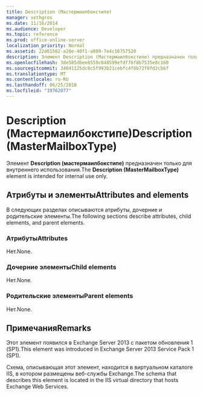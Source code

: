 ```yaml
---
title: Description (Мастермаилбокстипе)
manager: sethgros
ms.date: 11/16/2014
ms.audience: Developer
ms.topic: reference
ms.prod: office-online-server
localization_priority: Normal
ms.assetid: 22d61562-a20e-40f1-a809-7e4c16757520
description: Элемент Description (Мастермаилбокстипе) предназначен только для внутреннего использования.
ms.openlocfilehash: 3de585dbee8559c048599efdf76f8b7535e8c160
ms.sourcegitcommit: 34041125dc8c5f993b21cebfc4f8b72f0fd2cb6f
ms.translationtype: MT
ms.contentlocale: ru-RU
ms.lasthandoff: 06/25/2018
ms.locfileid: "19762077"
---
```

# <a name="description-mastermailboxtype"></a><span data-ttu-id="3e35f-103">Description (Мастермаилбокстипе)</span><span class="sxs-lookup"><span data-stu-id="3e35f-103">Description (MasterMailboxType)</span></span>

<span data-ttu-id="3e35f-104">Элемент **Description (мастермаилбокстипе)** предназначен только для внутреннего использования.</span><span class="sxs-lookup"><span data-stu-id="3e35f-104">The **Description (MasterMailboxType)** element is intended for internal use only.</span></span> 

## <a name="attributes-and-elements"></a><span data-ttu-id="3e35f-105">Атрибуты и элементы</span><span class="sxs-lookup"><span data-stu-id="3e35f-105">Attributes and elements</span></span>

<span data-ttu-id="3e35f-106">В следующих разделах описываются атрибуты, дочерние и родительские элементы.</span><span class="sxs-lookup"><span data-stu-id="3e35f-106">The following sections describe attributes, child elements, and parent elements.</span></span>
  
### <a name="attributes"></a><span data-ttu-id="3e35f-107">Атрибуты</span><span class="sxs-lookup"><span data-stu-id="3e35f-107">Attributes</span></span>

<span data-ttu-id="3e35f-108">Нет.</span><span class="sxs-lookup"><span data-stu-id="3e35f-108">None.</span></span>
  
### <a name="child-elements"></a><span data-ttu-id="3e35f-109">Дочерние элементы</span><span class="sxs-lookup"><span data-stu-id="3e35f-109">Child elements</span></span>

<span data-ttu-id="3e35f-110">Нет.</span><span class="sxs-lookup"><span data-stu-id="3e35f-110">None.</span></span>
  
### <a name="parent-elements"></a><span data-ttu-id="3e35f-111">Родительские элементы</span><span class="sxs-lookup"><span data-stu-id="3e35f-111">Parent elements</span></span>

<span data-ttu-id="3e35f-112">Нет.</span><span class="sxs-lookup"><span data-stu-id="3e35f-112">None.</span></span>
  
## <a name="remarks"></a><span data-ttu-id="3e35f-113">Примечания</span><span class="sxs-lookup"><span data-stu-id="3e35f-113">Remarks</span></span>

<span data-ttu-id="3e35f-114">Этот элемент появился в Exchange Server 2013 с пакетом обновления 1 (SP1).</span><span class="sxs-lookup"><span data-stu-id="3e35f-114">This element was introduced in Exchange Server 2013 Service Pack 1 (SP1).</span></span>
  
<span data-ttu-id="3e35f-115">Схема, описывающая этот элемент, находится в виртуальном каталоге IIS, в котором размещены веб-службы Exchange.</span><span class="sxs-lookup"><span data-stu-id="3e35f-115">The schema that describes this element is located in the IIS virtual directory that hosts Exchange Web Services.</span></span>
  

